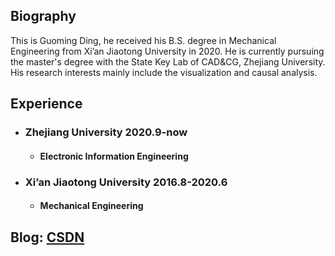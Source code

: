 ## Biography

This is Guoming Ding, he received his B.S. degree in Mechanical Engineering from Xi’an Jiaotong University in 2020. He is currently pursuing the master's degree with the State Key Lab of CAD&CG, Zhejiang University. His research interests mainly include the visualization and causal analysis.
## Experience
- ### Zhejiang University 2020.9-now
    - #### Electronic Information Engineering 
- ### Xi’an Jiaotong University 2016.8-2020.6
    - #### Mechanical Engineering 

## Blog: [CSDN](https://blog.csdn.net/qq_37613112)
